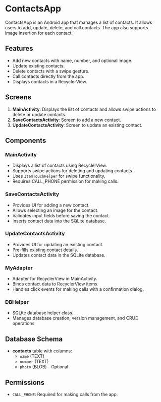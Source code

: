 # ContactsApp

ContactsApp is an Android app that manages a list of contacts. It allows users to add, update, delete, and call contacts. The app also supports image insertion for each contact.

## Features

- Add new contacts with name, number, and optional image.
- Update existing contacts.
- Delete contacts with a swipe gesture.
- Call contacts directly from the app.
- Displays contacts in a RecyclerView.

## Screens

1. **MainActivity**: Displays the list of contacts and allows swipe actions to delete or update contacts.
2. **SaveContactsActivity**: Screen to add a new contact.
3. **UpdateContactsActivity**: Screen to update an existing contact.

## Components

### MainActivity

- Displays a list of contacts using RecyclerView.
- Supports swipe actions for deleting and updating contacts.
- Uses `ItemTouchHelper` for swipe functionality.
- Requires CALL_PHONE permission for making calls.

### SaveContactsActivity

- Provides UI for adding a new contact.
- Allows selecting an image for the contact.
- Validates input fields before saving the contact.
- Inserts contact data into the SQLite database.

### UpdateContactsActivity

- Provides UI for updating an existing contact.
- Pre-fills existing contact details.
- Updates contact data in the SQLite database.

### MyAdapter

- Adapter for RecyclerView in MainActivity.
- Binds contact data to RecyclerView items.
- Handles click events for making calls with a confirmation dialog.

### DBHelper

- SQLite database helper class.
- Manages database creation, version management, and CRUD operations.

## Database Schema

- **contacts** table with columns: 
  - `name` (TEXT)
  - `number` (TEXT)
  - `photo` (BLOB) - Optional

## Permissions

- `CALL_PHONE`: Required for making calls from the app.

